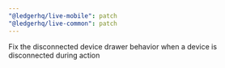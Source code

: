 ```yaml
---
"@ledgerhq/live-mobile": patch
"@ledgerhq/live-common": patch
---
```


Fix the disconnected device drawer behavior when a device is disconnected during action
